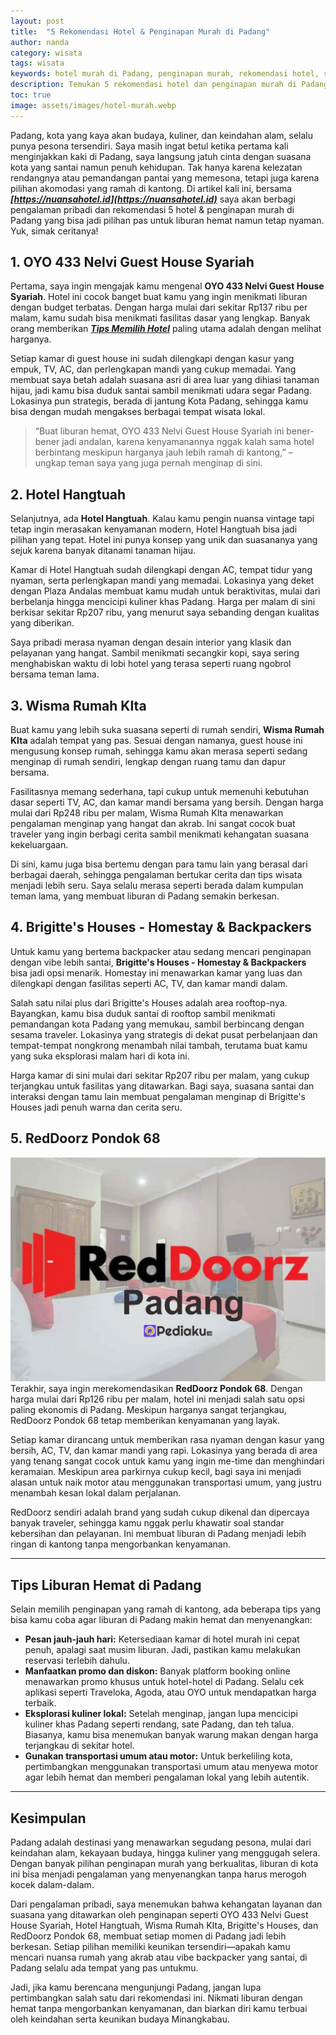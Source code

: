 ```yaml
---
layout: post
title:  "5 Rekomendasi Hotel & Penginapan Murah di Padang"
author: nanda
category: wisata
tags: wisata
keywords: hotel murah di Padang, penginapan murah, rekomendasi hotel, staycation di Padang, liburan hemat, Minangkabau
description: Temukan 5 rekomendasi hotel dan penginapan murah di Padang yang menawarkan kenyamanan dan fasilitas memadai untuk liburan hemat. Simak ulasan lengkap tentang OYO 433 Nelvi Guest House Syariah, Hotel Hangtuah, Wisma Rumah KIta, Brigitte's Houses, dan RedDoorz Pondok 68.
toc: true
image: assets/images/hotel-murah.webp
---
```

Padang, kota yang kaya akan budaya, kuliner, dan keindahan alam, selalu punya pesona tersendiri. Saya masih ingat betul ketika pertama kali menginjakkan kaki di Padang, saya langsung jatuh cinta dengan suasana kota yang santai namun penuh kehidupan. Tak hanya karena kelezatan rendangnya atau pemandangan pantai yang memesona, tetapi juga karena pilihan akomodasi yang ramah di kantong. Di artikel kali ini, bersama ***[https://nuansahotel.id](https://nuansahotel.id)*** saya akan berbagi pengalaman pribadi dan rekomendasi 5 hotel & penginapan murah di Padang yang bisa jadi pilihan pas untuk liburan hemat namun tetap nyaman. Yuk, simak ceritanya!

## 1. OYO 433 Nelvi Guest House Syariah

Pertama, saya ingin mengajak kamu mengenal **OYO 433 Nelvi Guest House Syariah**. Hotel ini cocok banget buat kamu yang ingin menikmati liburan dengan budget terbatas. Dengan harga mulai dari sekitar Rp137 ribu per malam, kamu sudah bisa menikmati fasilitas dasar yang lengkap. Banyak orang memberikan ***[Tips Memilih Hotel](https://nuansahotel.id/tips-menginap/tips-memilih-hotel-sesuai-gaya-liburanmu-santai-vs-aktif/)*** paling utama adalah dengan melihat harganya.

Setiap kamar di guest house ini sudah dilengkapi dengan kasur yang empuk, TV, AC, dan perlengkapan mandi yang cukup memadai. Yang membuat saya betah adalah suasana asri di area luar yang dihiasi tanaman hijau, jadi kamu bisa duduk santai sambil menikmati udara segar Padang. Lokasinya pun strategis, berada di jantung Kota Padang, sehingga kamu bisa dengan mudah mengakses berbagai tempat wisata lokal.

> “Buat liburan hemat, OYO 433 Nelvi Guest House Syariah ini bener-bener jadi andalan, karena kenyamanannya nggak kalah sama hotel berbintang meskipun harganya jauh lebih ramah di kantong,” – ungkap teman saya yang juga pernah menginap di sini.

## 2. Hotel Hangtuah

Selanjutnya, ada **Hotel Hangtuah**. Kalau kamu pengin nuansa vintage tapi tetap ingin merasakan kenyamanan modern, Hotel Hangtuah bisa jadi pilihan yang tepat. Hotel ini punya konsep yang unik dan suasananya yang sejuk karena banyak ditanami tanaman hijau. 

Kamar di Hotel Hangtuah sudah dilengkapi dengan AC, tempat tidur yang nyaman, serta perlengkapan mandi yang memadai. Lokasinya yang deket dengan Plaza Andalas membuat kamu mudah untuk beraktivitas, mulai dari berbelanja hingga mencicipi kuliner khas Padang. Harga per malam di sini berkisar sekitar Rp207 ribu, yang menurut saya sebanding dengan kualitas yang diberikan.

Saya pribadi merasa nyaman dengan desain interior yang klasik dan pelayanan yang hangat. Sambil menikmati secangkir kopi, saya sering menghabiskan waktu di lobi hotel yang terasa seperti ruang ngobrol bersama teman lama.

## 3. Wisma Rumah KIta

Buat kamu yang lebih suka suasana seperti di rumah sendiri, **Wisma Rumah KIta** adalah tempat yang pas. Sesuai dengan namanya, guest house ini mengusung konsep rumah, sehingga kamu akan merasa seperti sedang menginap di rumah sendiri, lengkap dengan ruang tamu dan dapur bersama.

Fasilitasnya memang sederhana, tapi cukup untuk memenuhi kebutuhan dasar seperti TV, AC, dan kamar mandi bersama yang bersih. Dengan harga mulai dari Rp248 ribu per malam, Wisma Rumah KIta menawarkan pengalaman menginap yang hangat dan akrab. Ini sangat cocok buat traveler yang ingin berbagi cerita sambil menikmati kehangatan suasana kekeluargaan.

Di sini, kamu juga bisa bertemu dengan para tamu lain yang berasal dari berbagai daerah, sehingga pengalaman bertukar cerita dan tips wisata menjadi lebih seru. Saya selalu merasa seperti berada dalam kumpulan teman lama, yang membuat liburan di Padang semakin berkesan.

## 4. Brigitte's Houses - Homestay & Backpackers

Untuk kamu yang bertema backpacker atau sedang mencari penginapan dengan vibe lebih santai, **Brigitte's Houses - Homestay & Backpackers** bisa jadi opsi menarik. Homestay ini menawarkan kamar yang luas dan dilengkapi dengan fasilitas seperti AC, TV, dan kamar mandi dalam.

Salah satu nilai plus dari Brigitte's Houses adalah area rooftop-nya. Bayangkan, kamu bisa duduk santai di rooftop sambil menikmati pemandangan kota Padang yang memukau, sambil berbincang dengan sesama traveler. Lokasinya yang strategis di dekat pusat perbelanjaan dan tempat-tempat nongkrong menambah nilai tambah, terutama buat kamu yang suka eksplorasi malam hari di kota ini.

Harga kamar di sini mulai dari sekitar Rp207 ribu per malam, yang cukup terjangkau untuk fasilitas yang ditawarkan. Bagi saya, suasana santai dan interaksi dengan tamu lain membuat pengalaman menginap di Brigitte's Houses jadi penuh warna dan cerita seru.


## 5. RedDoorz Pondok 68
![reddoorz](/assets/images/reddoor.webp)
Terakhir, saya ingin merekomendasikan **RedDoorz Pondok 68**. Dengan harga mulai dari Rp126 ribu per malam, hotel ini menjadi salah satu opsi paling ekonomis di Padang. Meskipun harganya sangat terjangkau, RedDoorz Pondok 68 tetap memberikan kenyamanan yang layak.

Setiap kamar dirancang untuk memberikan rasa nyaman dengan kasur yang bersih, AC, TV, dan kamar mandi yang rapi. Lokasinya yang berada di area yang tenang sangat cocok untuk kamu yang ingin me-time dan menghindari keramaian. Meskipun area parkirnya cukup kecil, bagi saya ini menjadi alasan untuk naik motor atau menggunakan transportasi umum, yang justru menambah kesan lokal dalam perjalanan.

RedDoorz sendiri adalah brand yang sudah cukup dikenal dan dipercaya banyak traveler, sehingga kamu nggak perlu khawatir soal standar kebersihan dan pelayanan. Ini membuat liburan di Padang menjadi lebih ringan di kantong tanpa mengorbankan kenyamanan.

---

## Tips Liburan Hemat di Padang

Selain memilih penginapan yang ramah di kantong, ada beberapa tips yang bisa kamu coba agar liburan di Padang makin hemat dan menyenangkan:

- **Pesan jauh-jauh hari:** Ketersediaan kamar di hotel murah ini cepat penuh, apalagi saat musim liburan. Jadi, pastikan kamu melakukan reservasi terlebih dahulu.
- **Manfaatkan promo dan diskon:** Banyak platform booking online menawarkan promo khusus untuk hotel-hotel di Padang. Selalu cek aplikasi seperti Traveloka, Agoda, atau OYO untuk mendapatkan harga terbaik.
- **Eksplorasi kuliner lokal:** Setelah menginap, jangan lupa mencicipi kuliner khas Padang seperti rendang, sate Padang, dan teh talua. Biasanya, kamu bisa menemukan banyak warung makan dengan harga terjangkau di sekitar hotel.
- **Gunakan transportasi umum atau motor:** Untuk berkeliling kota, pertimbangkan menggunakan transportasi umum atau menyewa motor agar lebih hemat dan memberi pengalaman lokal yang lebih autentik.

---

## Kesimpulan

Padang adalah destinasi yang menawarkan segudang pesona, mulai dari keindahan alam, kekayaan budaya, hingga kuliner yang menggugah selera. Dengan banyak pilihan penginapan murah yang berkualitas, liburan di kota ini bisa menjadi pengalaman yang menyenangkan tanpa harus merogoh kocek dalam-dalam.

Dari pengalaman pribadi, saya menemukan bahwa kehangatan layanan dan suasana yang ditawarkan oleh penginapan seperti OYO 433 Nelvi Guest House Syariah, Hotel Hangtuah, Wisma Rumah KIta, Brigitte's Houses, dan RedDoorz Pondok 68, membuat setiap momen di Padang jadi lebih berkesan. Setiap pilihan memiliki keunikan tersendiri—apakah kamu mencari nuansa rumah yang akrab atau vibe backpacker yang santai, di Padang selalu ada tempat yang pas untukmu.

Jadi, jika kamu berencana mengunjungi Padang, jangan lupa pertimbangkan salah satu dari rekomendasi ini. Nikmati liburan dengan hemat tanpa mengorbankan kenyamanan, dan biarkan diri kamu terbuai oleh keindahan serta keunikan budaya Minangkabau.

